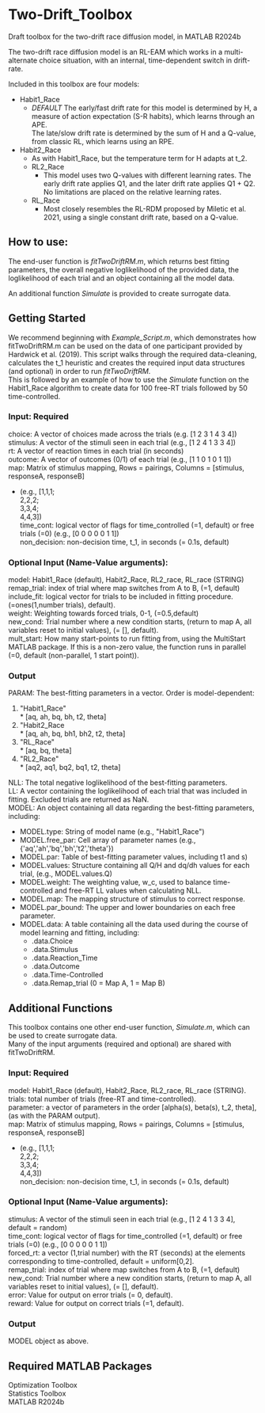 # Two-Drift_Toolbox
Draft toolbox for the two-drift race diffusion model, in MATLAB R2024b

The two-drift race diffusion model is an RL-EAM which works in a multi-alternate choice situation,
with an internal, time-dependent switch in drift-rate.

Included in this toolbox are four models:  
* Habit1_Race 
  * *DEFAULT* The early/fast drift rate for this model is determined by H, a measure of action expectation (S-R habits), which learns through an APE.  
             The late/slow drift rate is determined by the sum of H and a Q-value, from classic RL, which learns using an RPE.  
* Habit2_Race 
   * As with Habit1_Race, but the temperature term for H adapts at t_2.  
  * RL2_Race   
    * This model uses two Q-values with different learning rates. The early drift rate applies Q1, and the later drift rate applies Q1 + Q2. No limitations are placed on the relative learning rates.  
  * RL_Race
    * Most closely resembles the RL-RDM proposed by Miletic et al. 2021, using a single constant drift rate, based on a Q-value.

## How to use:
The end-user function is *fitTwoDriftRM.m*, which returns best fitting parameters, the overall negative loglikelihood of the provided data, the loglikelihood of each trial and an object containing all the model data.  

An additional function *Simulate* is provided to create surrogate data.


## Getting Started
We recommend beginning with *Example_Script.m*, which demonstrates how fitTwoDriftRM.m can be used on the data of one participant provided by Hardwick et al. (2019). This script walks through the required data-cleaning, calculates the t_1 heuristic and creates the required input data structures (and optional)
in order to run *fitTwoDriftRM*.  
This is followed by an example of how to use the *Simulate* function on the Habit1_Race algorithm to create data for 100 free-RT trials followed by 50 time-controlled.

### Input: Required
choice: A vector of choices made across the trials (e.g. \[1 2 3 1 4 3 4])  
stimulus: A vector of the stimuli seen in each trial (e.g., \[1 2 4 1 3 3 4])  
rt: A vector of reaction times in each trial  (in seconds)  
outcome: A vector of outcomes (0/1) of each trial (e.g., \[1 1 0 1 0 1 1])  
map: Matrix of stimulus mapping, Rows = pairings, Columns = \[stimulus, responseA, responseB]  
  * (e.g., \[1,1,1;  
             2,2,2;  
             3,3,4;  
             4,4,3])  
time_cont: logical vector of flags for time_controlled (=1, default) or free trials (=0) (e.g., \[0 0 0 0 0 1 1])  
non_decision: non-decision time, t_1, in seconds (= 0.1s, default)


### Optional Input (Name-Value arguments):
model: Habit1_Race (default), Habit2_Race, RL2_race, RL_race (STRING)  
remap_trial: index of trial where map switches from A to B, (=1, default)   
include_fit: logical vector for trials to be included in fitting procedure. (=ones(1,number trials), default).  
weight: Weighting towards forced trials, 0-1, (=0.5,default)  
new_cond: Trial number where a new condition starts, (return to map A, all variables reset to initial values), (= [], default).  
mult_start: How many start-points to run fitting from, using the MultiStart MATLAB package. If this is a non-zero value, the function runs in parallel (=0, default (non-parallel, 1 start point)).   


### Output
PARAM: The best-fitting parameters in a vector. Order is model-dependent:  
  1. "Habit1_Race"  
    * \[aq, ah, bq, bh, t2, theta]   
  2. "Habit2_Race  
    * \[aq, ah, bq, bh1, bh2, t2, theta]   
  3. "RL_Race"  
    * \[aq, bq, theta]  
  4. "RL2_Race"  
    * \[aq2, aq1, bq2, bq1, t2, theta]  

NLL: The total negative loglikelihood of the best-fitting parameters.  
LL: A vector containing the loglikelihood of each trial that was included in fitting. Excluded trials are returned as NaN.  
MODEL: An object containing all data regarding the best-fitting parameters, including:  
  * MODEL.type: String of model name (e.g., "Habit1_Race")  
  * MODEL.free_par: Cell array of parameter names (e.g., {'aq','ah','bq','bh','t2','theta'})  
  * MODEL.par: Table of best-fitting parameter values, including t1 and s)  
  * MODEL.values: Structure containing all Q/H and dq/dh values for each trial, (e.g., MODEL.values.Q)  
  * MODEL.weight: The weighting value, w_c, used to balance time-controlled and free-RT LL values when calculating NLL.  
  * MODEL.map: The mapping structure of stimulus to correct response.  
  * MODEL.par_bound: The upper and lower boundaries on each free parameter.  
  * MODEL.data: A table containing all the data used during the course of model learning and fitting, including:  
    * .data.Choice  
    * .data.Stimulus  
    * .data.Reaction_Time  
    * .data.Outcome  
    * .data.Time-Controlled  
    * .data.Remap_trial (0 = Map A, 1 = Map B)  


## Additional Functions
This toolbox contains one other end-user function, *Simulate.m*, which can be used to create surrogate data.  
Many of the input arguments (required and optional) are shared with fitTwoDriftRM.  

### Input: Required
model: Habit1_Race (default), Habit2_Race, RL2_race, RL_race (STRING).  
trials: total number of trials (free-RT and time-controlled).  
parameter: a vector of parameters in the order \[alpha(s), beta(s), t_2, theta], (as with the PARAM output).  
map: Matrix of stimulus mapping, Rows = pairings, Columns = \[stimulus, responseA, responseB]   
  * (e.g., \[1,1,1;  
             2,2,2;  
             3,3,4;  
             4,4,3])  
non_decision: non-decision time, t_1, in seconds (= 0.1s, default)  

### Optional Input (Name-Value arguments):
stimulus: A vector of the stimuli seen in each trial (e.g., \[1 2 4 1 3 3 4], default = random)  
time_cont: logical vector of flags for time_controlled (=1, default) or free trials (=0) (e.g., \[0 0 0 0 0 1 1])  
forced_rt: a vector (1,trial number) with the RT (seconds) at the elements corresponding to time-controlled, default = uniform\[0,2].  
remap_trial: index of trial where map switches from A to B, (=1, default)  
new_cond: Trial number where a new condition starts, (return to map A, all variables reset to initial values), (= \[], default).  
error: Value for output on error trials (= 0, default).  
reward: Value for output on correct trials (=1, default).  


### Output
MODEL object as above.  


## Required MATLAB Packages
Optimization Toolbox  
Statistics Toolbox  
MATLAB R2024b  